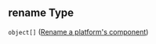 ## rename Type

`object[]` ([Rename a platform's component](generic-properties-root-addrename-custom-platforms-components-properties-rename-component-rename-a-platforms-component.md))
